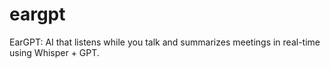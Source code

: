 # eargpt
EarGPT: AI that listens while you talk and summarizes meetings in real-time using Whisper + GPT.
